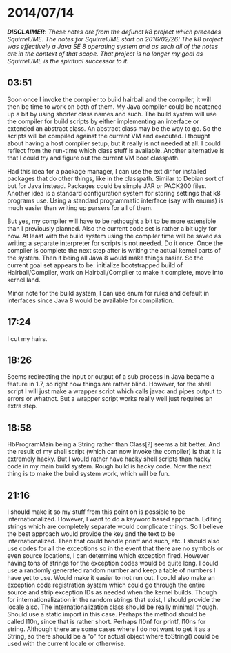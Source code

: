 # 2014/07/14

***DISCLAIMER***: _These notes are from the defunct k8 project which_
_precedes SquirrelJME. The notes for SquirrelJME start on 2016/02/26!_
_The k8 project was effectively a Java SE 8 operating system and as such_
_all of the notes are in the context of that scope. That project is no_
_longer my goal as SquirrelJME is the spiritual successor to it._

## 03:51

Soon once I invoke the compiler to build hairball and the compiler, it will
then be time to work on both of them. My Java compiler could be neatened up a
bit by using shorter class names and such. The build system will use the
compiler for build scripts by either implementing an interface or extended an
abstract class. An abstract class may be the way to go. So the scripts will be
compiled against the current VM and executed. I thought about having a host
compiler setup, but it really is not needed at all. I could reflect from the
run-time which class stuff is available. Another alternative is that I could
try and figure out the current VM boot classpath.

Had this idea for a package manager, I can use the ext dir for installed
packages that do other things, like in the classpath. Similar to Debian sort
of but for Java instead. Packages could be simple JAR or PACK200 files.
Another idea is a standard configuration system for storing settings that k8
programs use. Using a standard programmatic interface (say with enums) is much
easier than writing up parsers for all of them.

But yes, my compiler will have to be rethought a bit to be more extensible
than I previously planned. Also the current code set is rather a bit ugly for
now. At least with the build system using the compiler time will be saved as
writing a separate interpreter for scripts is not needed. Do it once. Once the
compiler is complete the next step after is writing the actual kernel parts of
the system. Then it being all Java 8 would make things easier. So the current
goal set appears to be: initialize bootstrapped build of Hairball/Compiler,
work on Hairball/Compiler to make it complete, move into kernel land.

Minor note for the build system, I can use enum for rules and default in
interfaces since Java 8 would be available for compilation.

## 17:24

I cut my hairs.

## 18:26

Seems redirecting the input or output of a sub process in Java became a
feature in 1.7, so right now things are rather blind. However, for the shell
script I will just make a wrapper script which calls javac and pipes output to
errors or whatnot. But a wrapper script works really well just requires an
extra step.

## 18:58

HbProgramMain being a String rather than Class[?] seems a bit better. And the
result of my shell script (which can now invoke the compiler) is that it is
extremely hacky. But I would rather have hacky shell scripts than hacky code
in my main build system. Rough build is hacky code. Now the next thing is to
make the build system work, which will be fun.

## 21:16

I should make it so my stuff from this point on is possible to be
internationalized. However, I want to do a keyword based approach. Editing
strings which are completely separate would complicate things. So I believe
the best approach would provide the key and the text to be internationalized.
Then that could handle printf and such, etc. I should also use codes for all
the exceptions so in the event that there are no symbols or even source
locations, I can determine which exception fired. However having tons of
strings for the exception codes would be quite long. I could use a randomly
generated random number and keep a table of numbers I have yet to use. Would
make it easier to not run out. I could also make an exception code
registration system which could go through the entire source and strip
exception IDs as needed when the kernel builds. Though for
internationalization in the random strings that exist, I should provide the
locale also. The internationalization class should be really minimal though.
Should use a static import in this case. Perhaps the method should be called
l10n, since that is rather short. Perhaps l10nf for printf, l10ns for string.
Although there are some cases where I do not want to get it as a String, so
there should be a "o" for actual object where toString() could be used with
the current locale or otherwise.

